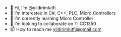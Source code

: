 - 👋 Hi, I’m @yildirimlutfi
- 👀 I’m interested in C#, C++, PLC, Micro Controllers
- 🌱 I’m currently learning Micro Controller
- 💞️ I’m looking to collaborate on TI CC1350
- 📫 How to reach me yildirimlutfi@gmail.com

<!---
yildirimlutfi/yildirimlutfi is a ✨ special ✨ repository because its `README.md` (this file) appears on your GitHub profile.
You can click the Preview link to take a look at your changes.
--->

